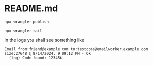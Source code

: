 README.md
===

```bash
npx wrangler publish

npx wrangler tail 
```

In the logs you shall see something like

```
Email from:friend@example.com to:testcode@emailworker.example.com size:27648 @ 8/14/2024, 9:09:12 PM - Ok
  (log) Code found: 123456
```